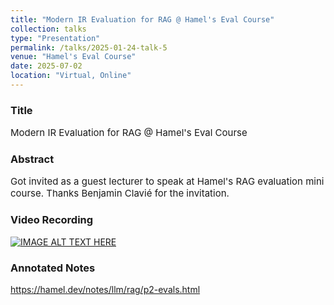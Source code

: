 ```yaml
---
title: "Modern IR Evaluation for RAG @ Hamel's Eval Course"
collection: talks
type: "Presentation"
permalink: /talks/2025-01-24-talk-5
venue: "Hamel's Eval Course"
date: 2025-07-02
location: "Virtual, Online"
---
```


### Title 
<p style="font-size: 15px;">Modern IR Evaluation for RAG @ Hamel's Eval Course</p>

### Abstract
<p style="font-size: 15px;">Got invited as a guest lecturer to speak at Hamel's RAG evaluation mini course. Thanks Benjamin Clavié for the invitation. </p>

### Video Recording
[![IMAGE ALT TEXT HERE](https://img.youtube.com/vi/Trps2swgeOg/0.jpg)](https://www.youtube.com/watch?v=Trps2swgeOg)

### Annotated Notes
https://hamel.dev/notes/llm/rag/p2-evals.html
